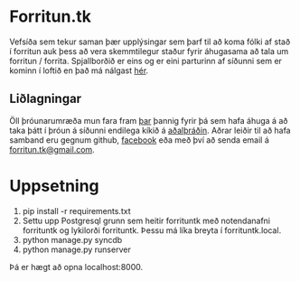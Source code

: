 Forritun.tk
===========

Vefsíða sem tekur saman þær upplýsingar sem þarf til að koma fólki af stað í forritun auk þess að vera skemmtilegur staður fyrir áhugasama að tala um forritun / forrita. Spjallborðið er eins og er eini parturinn af síðunni sem er kominn í loftið en það má nálgast [hér](http://discourse.forritun.tk).

Liðlagningar
------------
Öll þróunarumræða mun fara fram [þar](http://discourse.forritun.tk) þannig fyrir þá sem hafa áhuga á að taka þátt í þróun á síðunni endilega kíkið á [aðalþráðin](http://discourse.forritun.tk/t/throun-a-vefsidunni/15/2). Aðrar leiðir til að hafa samband eru gegnum github, [facebook](http://www.facebook.com/forritun.tk) eða með því að senda email á forritun.tk@gmail.com.

Uppsetning
==========

1. pip install -r requirements.txt
2. Settu upp Postgresql grunn sem heitir forrituntk með notendanafni forrituntk og lykilorði forrituntk.
Þessu má líka breyta í forrituntk.local.
3. python manage.py syncdb
4. python manage.py runserver

Þá er hægt að opna localhost:8000.
